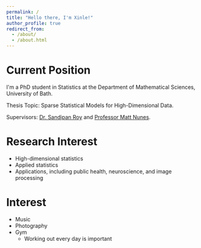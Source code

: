 ```yaml
---
permalink: /
title: "Hello there, I'm Xinle!"
author_profile: true
redirect_from: 
  - /about/
  - /about.html
---
```


Current Position
======
I'm a PhD student in Statistics at the Department of Mathematical Sciences, University of Bath.

Thesis Topic: Sparse Statistical Models for High-Dimensional Data.

Supervisors: [Dr. Sandipan Roy](https://sites.google.com/view/sandipanroy) and [Professor Matt Nunes](https://people.bath.ac.uk/man54/homepage.html).

Research Interest
======
* High-dimensional statistics
* Applied statistics
* Applications, including public health, neuroscience, and image processing

Interest
======
* Music
* Photography
* Gym
  * Working out every day is important



